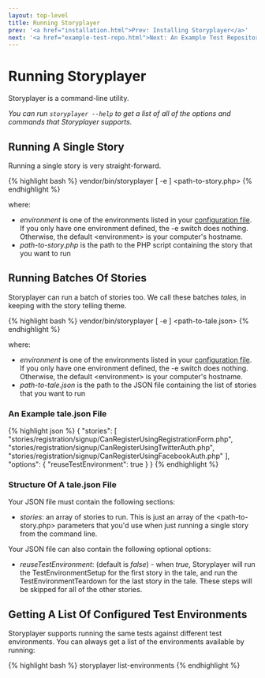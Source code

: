```yaml
---
layout: top-level
title: Running Storyplayer
prev: '<a href="installation.html">Prev: Installing Storyplayer</a>'
next: '<a href="example-test-repo.html">Next: An Example Test Repository</a>'
---
```


# Running Storyplayer

Storyplayer is a command-line utility.

_You can run `storyplayer --help` to get a list of all of the options and commands that Storyplayer supports._

## Running A Single Story

Running a single story is very straight-forward.

{% highlight bash %}
vendor/bin/storyplayer [ -e <environment> ] <path-to-story.php>
{% endhighlight %}

where:

* _environment_ is one of the environments listed in your [configuration file](configuration.html). If you only have one environment defined, the -e switch does nothing. Otherwise, the default &lt;environment&gt; is your computer's hostname.
* _path-to-story.php_ is the path to the PHP script containing the story that you want to run

## Running Batches Of Stories

Storyplayer can run a batch of stories too.  We call these batches _tales_, in keeping with the story telling theme.

{% highlight bash %}
vendor/bin/storyplayer [ -e <environment> ] <path-to-tale.json>
{% endhighlight %}

where:

* _environment_ is one of the environments listed in your [configuration file](configuration.html). If you only have one environment defined, the -e switch does nothing. Otherwise, the default &lt;environment&gt; is your computer's hostname.
* _path-to-tale.json_ is the path to the JSON file containing the list of stories that you want to run

### An Example tale.json File

{% highlight json %}
{
	"stories": [
		"stories/registration/signup/CanRegisterUsingRegistrationForm.php",
		"stories/registration/signup/CanRegisterUsingTwitterAuth.php",
		"stories/registration/signup/CanRegisterUsingFacebookAuth.php"
	],
	"options": {
		"reuseTestEnvironment": true
	}
}
{% endhighlight %}

### Structure Of A tale.json File

Your JSON file must contain the following sections:

* _stories_: an array of stories to run.  This is just an array of the &lt;path-to-story.php&gt; parameters that you'd use when just running a single story from the command line.

Your JSON file can also contain the following optional options:

* _reuseTestEnvironment_: (default is _false_) - when _true_, Storyplayer will run the TestEnvironmentSetup for the first story in the tale, and run the TestEnvironmentTeardown for the last story in the tale.  These steps will be skipped for all of the other stories.

## Getting A List Of Configured Test Environments

Storyplayer supports running the same tests against different test environments.  You can always get a list of the environments available by running:

{% highlight bash %}
storyplayer list-environments
{% endhighlight %}